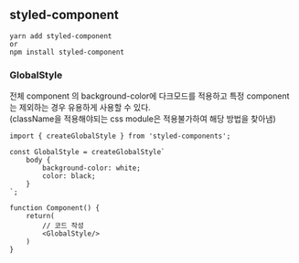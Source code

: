 ## <b>styled-component</b>

```
yarn add styled-component
or
npm install styled-component
```

### **GlobalStyle**
전체 component 의 background-color에 다크모드를 적용하고 특정 component 는 제외하는 경우 유용하게 사용할 수 있다.<br>
(className을 적용해야되는 css module은 적용불가하여 해당 방법을 찾아냄)

```
import { createGlobalStyle } from 'styled-components';

const GlobalStyle = createGlobalStyle`
	body {
		background-color: white;
        color: black;
	}
`;

function Component() {
    return(
        // 코드 작성
        <GlobalStyle/>
    )   
}
```